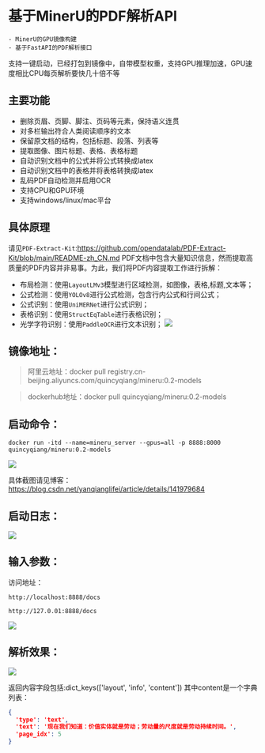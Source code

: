 # 基于MinerU的PDF解析API

    - MinerU的GPU镜像构建
    - 基于FastAPI的PDF解析接口

支持一键启动，已经打包到镜像中，自带模型权重，支持GPU推理加速，GPU速度相比CPU每页解析要快几十倍不等

## 主要功能
- 删除页眉、页脚、脚注、页码等元素，保持语义连贯
- 对多栏输出符合人类阅读顺序的文本
- 保留原文档的结构，包括标题、段落、列表等
- 提取图像、图片标题、表格、表格标题
- 自动识别文档中的公式并将公式转换成latex
- 自动识别文档中的表格并将表格转换成latex
- 乱码PDF自动检测并启用OCR
- 支持CPU和GPU环境
- 支持windows/linux/mac平台

## 具体原理
请见`PDF-Extract-Kit`:https://github.com/opendatalab/PDF-Extract-Kit/blob/main/README-zh_CN.md
PDF文档中包含大量知识信息，然而提取高质量的PDF内容并非易事。为此，我们将PDF内容提取工作进行拆解：

- 布局检测：使用`LayoutLMv3`模型进行区域检测，如图像，表格,标题,文本等；
- 公式检测：使用`YOLOv8`进行公式检测，包含行内公式和行间公式；
- 公式识别：使用`UniMERNet`进行公式识别；
- 表格识别：使用`StructEqTable`进行表格识别；
- 光学字符识别：使用`PaddleOCR`进行文本识别；
![](https://i-blog.csdnimg.cn/direct/9fe1344768ab407fba31458492454a2b.png)


##   镜像地址：

> 阿里云地址：docker pull registry.cn-beijing.aliyuncs.com/quincyqiang/mineru:0.2-models

> dockerhub地址：docker pull quincyqiang/mineru:0.2-models


##  启动命令：


```docker run -itd --name=mineru_server --gpus=all -p 8888:8000 quincyqiang/mineru:0.2-models```

![](https://i-blog.csdnimg.cn/direct/bcff4f524ea5400db14421ba7cec4989.png)

具体截图请见博客：https://blog.csdn.net/yanqianglifei/article/details/141979684


##   启动日志：

![](https://i-blog.csdnimg.cn/direct/4eb5657567e4415eba912179dca5c8aa.png)

##  输入参数：

访问地址：

    http://localhost:8888/docs

    http://127.0.01:8888/docs

![](https://i-blog.csdnimg.cn/direct/8b3a2bc5908042268e8cc69756e331a2.png)

##  解析效果：

![](https://i-blog.csdnimg.cn/direct/a54dcae834ae48d498fb595aca4212c3.png)

返回内容字段包括:dict_keys(['layout', 'info', 'content'])
其中content是一个字典列表：
```json
{
  'type': 'text', 
  'text': '现在我们知道：价值实体就是劳动；劳动量的尺度就是劳动持续时间。', 
  'page_idx': 5
}
```


